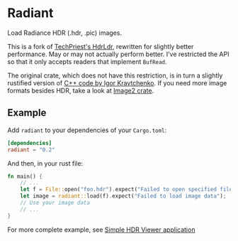 # Radiant

Load Radiance HDR (.hdr, .pic) images.

This is a fork of [TechPriest's HdrLdr](https://crates.io/crates/hdrldr),
rewritten for slightly better performance. May or may not actually perform better.
I've restricted the API so that it only accepts readers that implement
`BufRead`.

The original crate, which does not have this restriction, is in turn a slightly
rustified version of [C++ code by Igor
Kravtchenko](http://flipcode.com/archives/HDR_Image_Reader.shtml). If you need
more image formats besides HDR, take a look at [Image2
crate](https://crates.io/crates/image2).

## Example

Add `radiant` to your dependencies of your `Cargo.toml`:
```toml
[dependencies]
radiant = "0.2"
```

And then, in your rust file:
```rust
fn main() {
    // ...
    let f = File::open("foo.hdr").expect("Failed to open specified file");
    let image = radiant::load(f).expect("Failed to load image data");
    // Use your image data
    // ...
}
```

For more complete example, see
[Simple HDR Viewer application](https://github.com/iwikal/radiant/blob/master/examples/view_hdr.rs)
